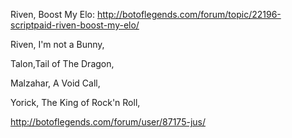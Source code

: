 Riven, Boost My Elo: http://botoflegends.com/forum/topic/22196-scriptpaid-riven-boost-my-elo/








Riven, I'm not a Bunny,

Talon,Tail of The Dragon, 

Malzahar, A Void Call, 

Yorick, The King of Rock'n Roll,

http://botoflegends.com/forum/user/87175-jus/
